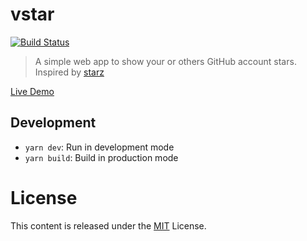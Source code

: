 # vstar
[![Build Status](https://travis-ci.org/sinchang/vstar.svg?branch=master)](https://travis-ci.org/sinchang/vstar)
> A simple web app to show your or others GitHub account stars. Inspired by [starz](https://github.com/yyx990803/starz)

[Live Demo](https://sinchang.github.io/vstar)

## Development

- `yarn dev`: Run in development mode
- `yarn build`: Build in production mode

# License

This content is released under the [MIT](http://opensource.org/licenses/MIT) License.
